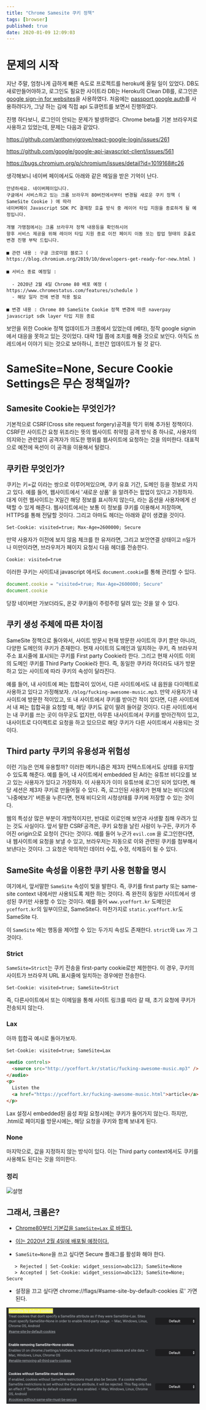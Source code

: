 ```yaml
---
title: "Chrome Samesite 쿠키 정책"
tags: [browser]
published: true
date: 2020-01-09 12:09:03
---
```


# 문제의 시작

지난 주말, 엄청나게 급하게 빠른 속도로 프로젝트를 heroku에 올릴 일이 있었다. DB도 새로만들어야하고, 로그인도 필요한 사이트라 DB는 Heroku의 Clean DB를, 로그인은 [google sign-in for websites](https://developers.google.com/identity/sign-in/web)을 사용하였다. 처음에는 [passport google auth](https://github.com/jaredhanson/passport-google-oauth2)를 사용하려다가, 그냥 하는 김에 직접 api 도큐먼트를 보면서 진행하였다.

진행 하다보니, 로그인이 안되는 문제가 발생하였다. Chrome beta를 기본 브라우저로 사용하고 있었는데, 문제는 다음과 같았다.

https://github.com/anthonyjgrove/react-google-login/issues/261

https://github.com/google/google-api-javascript-client/issues/561

https://bugs.chromium.org/p/chromium/issues/detail?id=1019168#c26

생각해보니 네이버 페이에서도 아래와 같은 메일을 받은 기억이 난다.

```text
안녕하세요. 네이버페이입니다.
구글에서 서비스하고 있는 크롬 브라우저 80버전에서부터 변경될 새로운 쿠키 정책 ( SameSite Cookie ) 에 따라
네이버페이 Javascript SDK PC 결제창 호출 방식 중 레이어 타입 지원을 종료하게 될 예정입니다.

개별 가맹점에서는 크롬 브라우저 정책 내용등을 확인하시어
향후 서비스 제공을 위해 레이어 타입 지원 종료 이전 페이지 이동 또는 팝업 형태의 호출로 변경 진행 부탁 드립니다.

■ 관련 내용 : 구글 크로미엄 블로그 ( https://blog.chromium.org/2019/10/developers-get-ready-for-new.html )

■ 서비스 종료 예정일 :

  - 2020년 2월 4일 Chrome 80 배포 예정 ( https://www.chromestatus.com/features/schedule )
  - 해당 일자 전에 변경 적용 필요

■ 변경 내용 : Chrome 80 SameSite Cookie 정책 변경에 따른 naverpay javascript sdk layer 타입 지원 종료
```

보안을 위한 Cookie 정책 업데이트가 크롬에서 있었는데 (베타), 정작 google signin에서 대응을 못하고 있는 것이었다. 대략 1월 쯤에 조치를 해줄 것으로 보인다. 아직도 쓰레드에서 이야기 되는 것으로 보아하니, 조만간 업데이트가 될 것 같다.

# SameSite=None, Secure Cookie Settings은 무슨 정책일까?

## Samesite Cookie는 무엇인가?

기본적으로 CSRF(Cross site request forgery)공격을 막기 위해 추가된 정책이다. CSRF란 사이트간 요청 위조라는 뜻의 웹사이트 취약점 공격 방식 중 하나로, 사용자의 의지와는 관련없이 공격자가 의도한 행위를 웹사이트에 요청하는 것을 의미한다. 대표적으로 예전에 옥션이 이 공격을 이용해서 털렸다.

## 쿠키란 무엇인가?

쿠키는 키=값 이라는 쌍으로 이루어져있으며, 쿠키 유효 기간, 도메인 등을 정보로 가지고 있다. 예를 들어, 웹사이트에서 '새로운 상품' 을 알려주는 팝업이 있다고 가정하자. 대게 이런 웹사이트는 X일간 해당 정보를 표시하지 않는다, 라는 옵션을 사용자에게 선택할 수 있게 해준다. 웹사이트에서는 보통 이 정보를 쿠키를 이용해서 저장하며, HTTPS를 통해 전달할 것이다. 그리고 아마도 헤더는 아래와 같이 생겼을 것이다.

```
Set-Cookie: visited=true; Max-Age=2600000; Secure
```

만약 사용자가 이전에 보지 않음 체크를 한 유저라면, 그리고 보안연결 상태이고 n일가나 미만이라면, 브라우저가 페이지 요청시 다음 헤더를 전송한다.

```
Cookie: visited=true
```

이러한 쿠키는 사이트내 javascript 에서도 `document.cookie`를 통해 관리할 수 있다.

```javascript
document.cookie = "visited=true; Max-Age=2600000; Secure"
document.cookie
```

당장 네이버만 가보더라도, 온갖 쿠키들이 주렁주렁 달려 있는 것을 알 수 있다.

## 쿠키 생성 주체에 따른 차이점

SameSite 정책으로 돌아와서, 사이트 방문시 현재 방문한 사이트의 쿠키 뿐만 아니라, 다양한 도메인의 쿠키가 존재한다. 현재 사이트의 도메인과 일치하는 쿠키, 즉 브라우저 주소 표시줄에 표시되는 쿠키를 First party Cookie라 한다. 그리고 현재 사이트 이외의 도메인 쿠키를 Third Party Cookie라 한다. 즉, 동일한 쿠키라 하더라도 내가 방문하고 있는 사이트에 따라 쿠키의 속성이 달라진다.

예를 들어, 내 사이트에 쩌는 힙합곡이 있어서, 다른 사이트에서도 내 음원을 다이렉트로 사용하고 있다고 가정해보자. `/blog/fucking-awesome-music.mp3`. 만약 사용자가 내 사이트에 방문한 적이있고, 또 내 사이트에서 쿠키를 받아간 적이 있다면, 다른 사이트에서 내 쩌는 힙합곡을 요청할 때, 해당 쿠키도 같이 딸려 들어갈 것이다. 다른 사이트에서는 내 쿠키를 쓰는 곳이 아무곳도 없지만, 아무튼 내사이트에서 쿠키를 받아간적이 있고, 내사이트로 다이렉트로 요청을 하고 있으므로 해당 쿠키가 다른 사이트에서 사용되는 것이다.

## Third party 쿠키의 유용성과 위험성

이런 기능은 언제 유용할까? 이러한 메카니즘은 제3자 컨텍스트에서도 상태를 유지할 수 있도록 해준다. 예를 들어, 내 사이트에서 embedded 된 A라는 유튜브 비디오를 보고 있는 사용자가 있다고 가정하자. 이 사용자가 이미 유튜브에 로그인 되어 있다면, 해당 세션은 제3자 쿠키로 만들어질 수 있다. 즉, 로그인된 사용자가 현재 보는 비디오에 '나중에보기' 버튼을 누른다면, 현재 비디오의 시청상태를 쿠키에 저장할 수 있는 것이다.

웹의 특성상 많은 부분이 개방적이지만, 반대로 이로인해 보안과 사생활 침해 우려가 있는 것도 사실이다. 앞서 말한 CSRF공격은, 쿠키 요청을 날린 사람이 누구든, 쿠키가 주어진 origin으로 요청이 간다는 것이다. 예를 들어 누군가 `evil.com` 을 로그인한다면, 내 웹사이트에 요청을 보낼 수 있고, 브라우저는 자동으로 이와 관련된 쿠키를 첨부해서 보낸다는 것이다. 그 요청은 악의적인 데이터 수집, 수정, 삭제등이 될 수 있다.

## SameSite 속성을 이용한 쿠키 사용 현황을 명시

여기에서, 앞서말한 `SameSite` 속성이 빛을 발한다. 즉, 쿠키를 first party 또는 same-site context 내에서만 사용되도록 제한 하는 것이다. 즉 완전히 동일한 사이트에서 생성된 쿠키만 사용할 수 있는 것이다. 예를 들어 `www.yceffort.kr` 도메인은 `yceffort.kr`의 일부이므로, SameSite다. 마찬가지로 `static.yceffort.kr`도 SameSite 다.

이 `SameSite` 에는 행동을 제어할 수 있는 두가지 속성도 존재한다. `strict`와 `Lax` 가 그것이다.

### Strict

`SameSite=Strict`는 쿠키 전송을 first-party cookie로만 제한한다. 이 경우, 쿠키의 사이트가 브라우저 URL 표시줄에 일치하는 경우에만 전송한다.

```
Set-Cookie: visited=true; SameSite=Strict
```

즉, 다른사이트에서 또는 이메일을 통해 사이트 링크를 따라 갈 때, 초기 요청에 쿠키가 전송되지 않는다.

### Lax

아까 힙합곡 예시로 돌아가보자.

```
Set-Cookie: visited=true; SameSite=Lax
```

```html
<audio controls>
  <source src="http://yceffort.kr/static/fucking-awesome-music.mp3" />
</audio>
<p>
  Listen the
  <a href="https://yceffort.kr/fucking-awesome-music.html">article</a>.
</p>
```

Lax 설정시 embedded된 음성 파일 요청시에는 쿠키가 들어가지 않는다. 하지만, .html로 페이지를 방문시에는, 해당 요청을 쿠키와 함께 보내게 된다.

### None

마지막으로, 값을 지정하지 않는 방식이 있다. 이는 Third party context에서도 쿠키를 사용해도 된다는 것을 의미한다.

### 정리

![설명](https://web.dev/samesite-cookies-explained/samesite-none-lax-strict.png)

## 그래서, 크롬은?

- [Chrome80부터 기본값을 `SameSite=Lax` 로 바꿨다.](https://blog.chromium.org/2019/10/developers-get-ready-for-new.html)

- [이는 2020년 2월 4일에 배포될 예정이다.](https://www.chromestatus.com/features/schedule)

* `SameSite=None`을 쓰고 싶다면 Secure 플래그를 활성화 해야 한다.

```
   > Rejected | Set-Cookie: widget_session=abc123; SameSite=None
   > Accepted | Set-Cookie: widget_session=abc123; SameSite=None; Secure
```

- 설정을 끄고 싶다면 chrome://flags/#same-site-by-default-cookies 로' 가면 된다.

![](./images/samesite.png)
